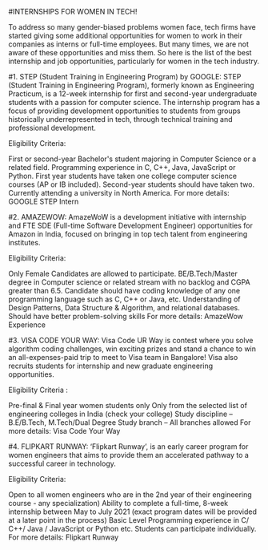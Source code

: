 #INTERNSHIPS FOR WOMEN IN TECH!

To address so many gender-biased problems women face, tech firms have started giving some additional opportunities for women to work in their companies as interns or full-time employees. But many times, we are not aware of these opportunities and miss them. So here is the list of the best internship and job opportunities, particularly for women in the tech industry.

#1. STEP (Student Training in Engineering Program) by GOOGLE:
STEP (Student Training in Engineering Program), formerly known as Engineering Practicum, is a 12-week internship for first and second-year undergraduate students with a passion for computer science. The internship program has a focus of providing development opportunities to students from groups historically underrepresented in tech, through technical training and professional development.

Eligibility Criteria:

First or second-year Bachelor's student majoring in Computer Science or a related field.
Programming experience in C, C++, Java, JavaScript or Python.
First year students have taken one college computer science courses (AP or IB included). Second-year students should have taken two.
Currently attending a university in North America.
For more details: GOOGLE STEP Intern

#2. AMAZEWOW:
AmazeWoW is a development initiative with internship and FTE SDE (Full-time Software Development Engineer) opportunities for Amazon in India, focused on bringing in top tech talent from engineering institutes.

Eligibility Criteria:

Only Female Candidates are allowed to participate.
BE/B.Tech/Master degree in Computer science or related stream with no backlog and CGPA greater than 6.5.
Candidate should have coding knowledge of any one programming language such as C, C++ or Java, etc.
Understanding of Design Patterns, Data Structure & Algorithm, and relational databases.
Should have better problem-solving skills
For more details: AmazeWow Experience

#3. VISA CODE YOUR WAY:
Visa Code UR Way is contest where you solve algorithm coding challenges, win exciting prizes and stand a chance to win an all-expenses-paid trip to meet to Visa team in Bangalore! Visa also recruits students for internship and new graduate engineering opportunities.

Eligibility Criteria :

Pre-final & Final year women students only
Only from the selected list of engineering colleges in India (check your college)
Study discipline – B.E/B.Tech, M.Tech/Dual Degree
Study branch – All branches allowed
For more details: Visa Code Your Way

#4. FLIPKART RUNWAY:
‘Flipkart Runway’, is an early career program for women engineers that aims to provide them an accelerated pathway to a successful career in technology.

Eligibility Criteria:

Open to all women engineers who are in the 2nd year of their engineering course - any specialization)
Ability to complete a full-time, 8-week internship between May to July 2021 (exact program dates will be provided at a later point in the process)
Basic Level Programming experience in C/ C++/ Java / JavaScript or Python etc.
Students can participate individually.
For more details: Flipkart Runway
